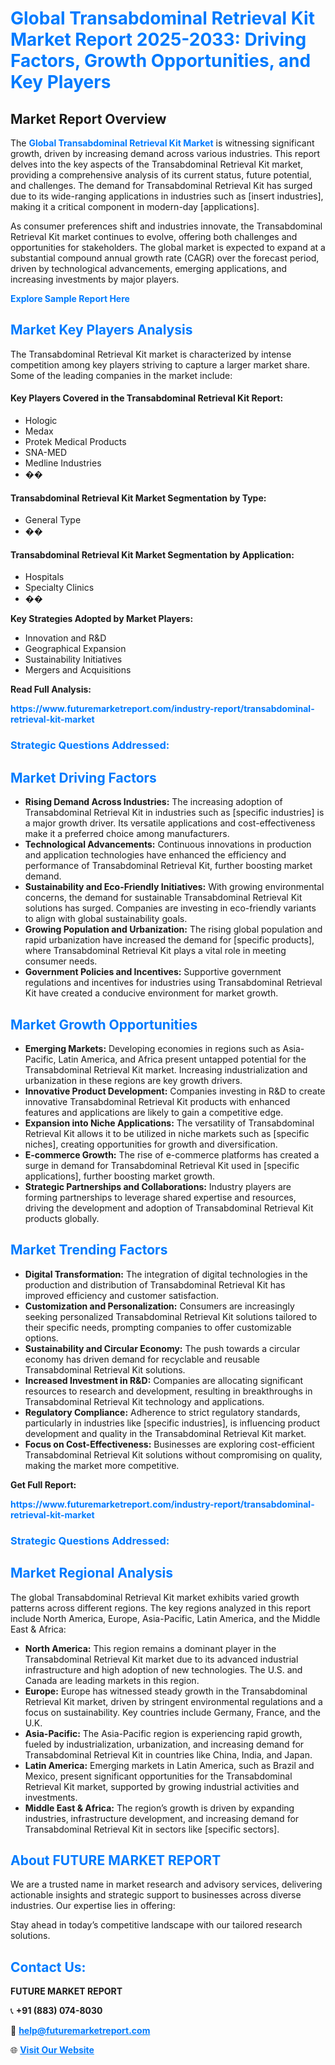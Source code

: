 <h1 style="color: #007BFF;">Global Transabdominal Retrieval Kit Market Report 2025-2033: Driving Factors, Growth Opportunities, and Key Players</h1>

<section id="overview">
<h2>Market Report Overview</h2>
<p>The <a href="https://www.futuremarketreport.com/industry-report/transabdominal-retrieval-kit-market" style="color: #007BFF; text-decoration: none;"><strong>Global Transabdominal Retrieval Kit Market</strong></a> is witnessing significant growth, driven by increasing demand across various industries. This report delves into the key aspects of the Transabdominal Retrieval Kit market, providing a comprehensive analysis of its current status, future potential, and challenges. The demand for Transabdominal Retrieval Kit has surged due to its wide-ranging applications in industries such as [insert industries], making it a critical component in modern-day [applications].</p>
<p>As consumer preferences shift and industries innovate, the Transabdominal Retrieval Kit market continues to evolve, offering both challenges and opportunities for stakeholders. The global market is expected to expand at a substantial compound annual growth rate (CAGR) over the forecast period, driven by technological advancements, emerging applications, and increasing investments by major players.</p>
</section>

<section id="overview">
<p><a href="https://www.futuremarketreport.com/request-sample/reportId=113960" style="color: #007BFF; text-decoration: none;"><strong>Explore Sample Report Here</strong></a></p>
</section>

<section id="key-players">
<h2 style="color: #007BFF;">Market Key Players Analysis</h2>
<p>The Transabdominal Retrieval Kit market is characterized by intense competition among key players striving to capture a larger market share. Some of the leading companies in the market include:</p>
<h4>Key Players Covered in the Transabdominal Retrieval Kit Report:</h4>
<ul><li>Hologic</li><li>Medax</li><li>Protek Medical Products</li><li>SNA-MED</li><li>Medline Industries</li><li>��</li></ul>
<h4>Transabdominal Retrieval Kit Market Segmentation by Type:</h4>
<ul><li>General Type</li><li>��</li></ul>

<h4>Transabdominal Retrieval Kit Market Segmentation by Application:</h4>
<ul><li>Hospitals</li><li>Specialty Clinics</li><li>��</li></ul>
<p><strong>Key Strategies Adopted by Market Players:</strong></p>
<ul>
<li>Innovation and R&D</li>
<li>Geographical Expansion</li>
<li>Sustainability Initiatives</li>
<li>Mergers and Acquisitions</li>
</ul>
</section>

<section>
<p><strong>Read Full Analysis: </strong></p><a href="https://www.futuremarketreport.com/industry-report/transabdominal-retrieval-kit-market" style="color: #007BFF; text-decoration: none;"><strong>https://www.futuremarketreport.com/industry-report/transabdominal-retrieval-kit-market</strong></a>
<h3 style="color: #007BFF;">Strategic Questions Addressed:</h3>
</section>

<section id="driving-factors">
<h2 style="color: #007BFF;">Market Driving Factors</h2>
<ul>
<li><strong>Rising Demand Across Industries:</strong> The increasing adoption of Transabdominal Retrieval Kit in industries such as [specific industries] is a major growth driver. Its versatile applications and cost-effectiveness make it a preferred choice among manufacturers.</li>
<li><strong>Technological Advancements:</strong> Continuous innovations in production and application technologies have enhanced the efficiency and performance of Transabdominal Retrieval Kit, further boosting market demand.</li>
<li><strong>Sustainability and Eco-Friendly Initiatives:</strong> With growing environmental concerns, the demand for sustainable Transabdominal Retrieval Kit solutions has surged. Companies are investing in eco-friendly variants to align with global sustainability goals.</li>
<li><strong>Growing Population and Urbanization:</strong> The rising global population and rapid urbanization have increased the demand for [specific products], where Transabdominal Retrieval Kit plays a vital role in meeting consumer needs.</li>
<li><strong>Government Policies and Incentives:</strong> Supportive government regulations and incentives for industries using Transabdominal Retrieval Kit have created a conducive environment for market growth.</li>
</ul>
</section>

<section id="growth-opportunities">
<h2 style="color: #007BFF;">Market Growth Opportunities</h2>
<ul>
<li><strong>Emerging Markets:</strong> Developing economies in regions such as Asia-Pacific, Latin America, and Africa present untapped potential for the Transabdominal Retrieval Kit market. Increasing industrialization and urbanization in these regions are key growth drivers.</li>
<li><strong>Innovative Product Development:</strong> Companies investing in R&D to create innovative Transabdominal Retrieval Kit products with enhanced features and applications are likely to gain a competitive edge.</li>
<li><strong>Expansion into Niche Applications:</strong> The versatility of Transabdominal Retrieval Kit allows it to be utilized in niche markets such as [specific niches], creating opportunities for growth and diversification.</li>
<li><strong>E-commerce Growth:</strong> The rise of e-commerce platforms has created a surge in demand for Transabdominal Retrieval Kit used in [specific applications], further boosting market growth.</li>
<li><strong>Strategic Partnerships and Collaborations:</strong> Industry players are forming partnerships to leverage shared expertise and resources, driving the development and adoption of Transabdominal Retrieval Kit products globally.</li>
</ul>
</section>

<section id="trending-factors">
<h2 style="color: #007BFF;">Market Trending Factors</h2>
<ul>
<li><strong>Digital Transformation:</strong> The integration of digital technologies in the production and distribution of Transabdominal Retrieval Kit has improved efficiency and customer satisfaction.</li>
<li><strong>Customization and Personalization:</strong> Consumers are increasingly seeking personalized Transabdominal Retrieval Kit solutions tailored to their specific needs, prompting companies to offer customizable options.</li>
<li><strong>Sustainability and Circular Economy:</strong> The push towards a circular economy has driven demand for recyclable and reusable Transabdominal Retrieval Kit solutions.</li>
<li><strong>Increased Investment in R&D:</strong> Companies are allocating significant resources to research and development, resulting in breakthroughs in Transabdominal Retrieval Kit technology and applications.</li>
<li><strong>Regulatory Compliance:</strong> Adherence to strict regulatory standards, particularly in industries like [specific industries], is influencing product development and quality in the Transabdominal Retrieval Kit market.</li>
<li><strong>Focus on Cost-Effectiveness:</strong> Businesses are exploring cost-efficient Transabdominal Retrieval Kit solutions without compromising on quality, making the market more competitive.</li>
</ul>
</section>

<section>
<p><strong>Get Full Report: </strong></p><a href="https://www.futuremarketreport.com/industry-report/transabdominal-retrieval-kit-market" style="color: #007BFF; text-decoration: none;"><strong>https://www.futuremarketreport.com/industry-report/transabdominal-retrieval-kit-market</strong></a>
<h3 style="color: #007BFF;">Strategic Questions Addressed:</h3>
</section>


<section id="regional-analysis">
<h2 style="color: #007BFF;">Market Regional Analysis</h2>
<p>The global Transabdominal Retrieval Kit market exhibits varied growth patterns across different regions. The key regions analyzed in this report include North America, Europe, Asia-Pacific, Latin America, and the Middle East & Africa:</p>
<ul>
<li><strong>North America:</strong> This region remains a dominant player in the Transabdominal Retrieval Kit market due to its advanced industrial infrastructure and high adoption of new technologies. The U.S. and Canada are leading markets in this region.</li>
<li><strong>Europe:</strong> Europe has witnessed steady growth in the Transabdominal Retrieval Kit market, driven by stringent environmental regulations and a focus on sustainability. Key countries include Germany, France, and the U.K.</li>
<li><strong>Asia-Pacific:</strong> The Asia-Pacific region is experiencing rapid growth, fueled by industrialization, urbanization, and increasing demand for Transabdominal Retrieval Kit in countries like China, India, and Japan.</li>
<li><strong>Latin America:</strong> Emerging markets in Latin America, such as Brazil and Mexico, present significant opportunities for the Transabdominal Retrieval Kit market, supported by growing industrial activities and investments.</li>
<li><strong>Middle East & Africa:</strong> The region’s growth is driven by expanding industries, infrastructure development, and increasing demand for Transabdominal Retrieval Kit in sectors like [specific sectors].</li>
</ul>
</section>

<footer>
<h2 style="color: #007BFF;">About FUTURE MARKET REPORT</h2>
<p>We are a trusted name in market research and advisory services, delivering actionable insights and strategic support to businesses across diverse industries. Our expertise lies in offering:</p>

<p>Stay ahead in today’s competitive landscape with our tailored research solutions.</p>

<h2 style="color: #007BFF;">Contact Us:</h2>
<p><strong>FUTURE MARKET REPORT</strong></p>
<p>📞 <strong>+91 (883) 074-8030</strong></p>
<p>📧 <strong><a href="mailto:help@futuremarketreport.com" style="color: #007BFF;">help@futuremarketreport.com</a></strong></p>
<p>🌐 <strong><a href="https://www.futuremarketreport.com/" style="color: #007BFF;">Visit Our Website</a></strong></p>
</footer>